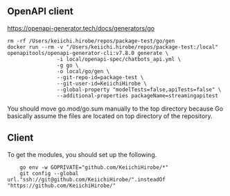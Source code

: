 
## OpenAPI client
https://openapi-generator.tech/docs/generators/go


```
rm -rf /Users/keiichi.hirobe/repos/package-test/go/gen
docker run --rm -v "/Users/keiichi.hirobe/repos/package-test:/local" openapitools/openapi-generator-cli:v7.8.0 generate \
                -i local/openapi-spec/chatbots_api.yml \
                -g go \
                -o local/go/gen \
                --git-repo-id=package-test \
                --git-user-id=KeiichiHirobe \
                --global-property "modelTests=false,apiTests=false" \
                --additional-properties packageName=streamingapitest
```

You should move go.mod/go.sum manually to the top directory because Go basically assume the files are located on top directory of the repository.

## Client

To get the modules, you should set up the following.

```
    go env -w GOPRIVATE="github.com/KeiichiHirobe/*"
    git config --global url."ssh://git@github.com/KeiichiHirobe/".insteadOf "https://github.com/KeiichiHirobe/"
```

